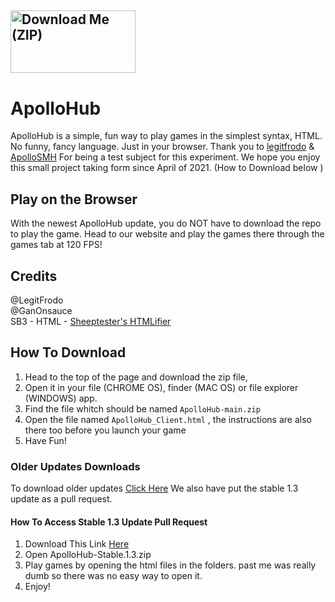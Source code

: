 ## <a href="https://github.com/GanOnsauce/ApolloHub/archive/refs/heads/main.zip"><img src="http://react.rocks/images/converted/downloadbutton.jpg" alt="Download Me (ZIP)" style="width:200px;height:100px;"></a>

# ApolloHub
ApolloHub is a simple, fun way to play games in the simplest syntax, HTML. No funny, fancy language. Just in your browser. Thank you to <a href="https://scratch.mit.edu/users/legitfrodo/">legitfrodo</a> & <a href="https://scratch.mit.edu/users/ApolloSMH/">ApolloSMH</a> For being a test subject for this experiment. We hope you enjoy this small project taking form since April of 2021. (How to Download below ) 

## Play on the Browser
With the newest ApolloHub update, you do NOT have to download the repo to play the game. Head to our website and play the games there through the games tab at 120 FPS! 


## Credits
@LegitFrodo
<br>
@GanOnsauce
<br>
SB3 - HTML - <a href="https://sheeptester.github.io/htmlifier/">Sheeptester's HTMLifier</a>

## How To Download

1. Head to the top of the page and download the zip file,
2.  Open it in your file (CHROME OS), finder (MAC OS) or file explorer (WINDOWS) app.
3.  Find the file whitch should be named `ApolloHub-main.zip`
4.  Open the file named `ApolloHub_Client.html` , the instructions are also there too before you launch your game
5.  Have Fun!

### Older Updates Downloads
To download older updates <a href="https://ganonsauce.github.io/ApolloHub/docs/downloadoptions.html">Click Here</a> We also have put the stable 1.3 update as a pull request. 

#### How To Access Stable 1.3 Update Pull Request

1. Download This Link <a href="https://github.com/GanOnsauce/ApolloHub/archive/refs/heads/Stable-1.3.zip">Here</a>
2. Open ApolloHub-Stable.1.3.zip
3. Play games by opening the html files in the folders. past me was really dumb so there was no easy way to open it.
4. Enjoy!
